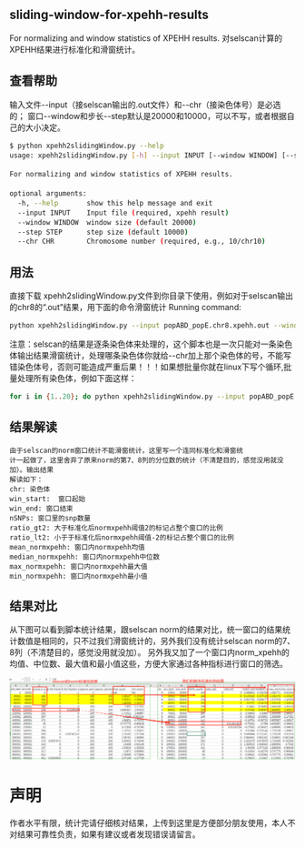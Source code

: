 ## sliding-window-for-xpehh-results
For normalizing and window statistics of XPEHH results.
对selscan计算的XPEHH结果进行标准化和滑窗统计。

## 查看帮助
输入文件--input（接selscan输出的.out文件）和--chr（接染色体号）是必选的；
窗口--window和步长--step默认是20000和10000，可以不写，或者根据自己的大小决定。

```sh
$ python xpehh2slidingWindow.py --help
usage: xpehh2slidingWindow.py [-h] --input INPUT [--window WINDOW] [--step STEP] --chr CHR

For normalizing and window statistics of XPEHH results. 

optional arguments:
  -h, --help       show this help message and exit
  --input INPUT    Input file (required, xpehh result)
  --window WINDOW  window size (default 20000)
  --step STEP      step size (default 10000)
  --chr CHR        Chromosome number (required, e.g., 10/chr10)
```

## 用法
直接下载 xpehh2slidingWindow.py文件到你目录下使用，例如对于selscan输出的chr8的“.out”结果，用下面的命令滑窗统计
Running command: 
```sh
python xpehh2slidingWindow.py --input popABD_popE.chr8.xpehh.out --window 20000 --step 10000 --chr 8
```
注意：selscan的结果是逐条染色体来处理的，这个脚本也是一次只能对一条染色体输出结果滑窗统计，处理哪条染色体你就给--chr加上那个染色体的号，不能写错染色体号，否则可能造成严重后果！！！如果想批量你就在linux下写个循环,批量处理所有染色体，例如下面这样：
```sh
for i in {1..20}; do python xpehh2slidingWindow.py --input popABD_popE.chr${i}.xpehh.out --window 20000 --step 10000 --chr $i; done
```
## 结果解读
    由于selscan的norm窗口统计不能滑窗统计，这里写一个连同标准化和滑窗统
    计一起做了，这里舍弃了原来norm的第7、8列的分位数的统计（不清楚目的，感觉没用就没加）。输出结果
    解读如下：
    chr: 染色体
    win_start:  窗口起始
    win_end: 窗口结束
    nSNPs: 窗口里的snp数量
    ratio_gt2: 大于标准化后normxpehh阈值2的标记占整个窗口的比例
    ratio_lt2: 小于于标准化后normxpehh阈值-2的标记占整个窗口的比例
    mean_normxpehh: 窗口内normxpehh均值
    median_normxpehh: 窗口内normxpehh中位数
    max_normxpehh: 窗口内normxpehh最大值
    min_normxpehh: 窗口内normxpehh最小值

## 结果对比
从下图可以看到脚本统计结果，跟selscan norm的结果对比，统一窗口的结果统计数值是相同的，只不过我们滑窗统计的，另外我们没有统计selscan norm的7、8列（不清楚目的，感觉没用就没加）。
另外我又加了一个窗口内norm_xpehh的均值、中位数、最大值和最小值这些，方便大家通过各种指标进行窗口的筛选。

![结果对比](file/compare_result.png)

# 声明
作者水平有限，统计完请仔细核对结果，上传到这里是方便部分朋友使用，本人不对结果可靠性负责，如果有建议或者发现错误请留言。
